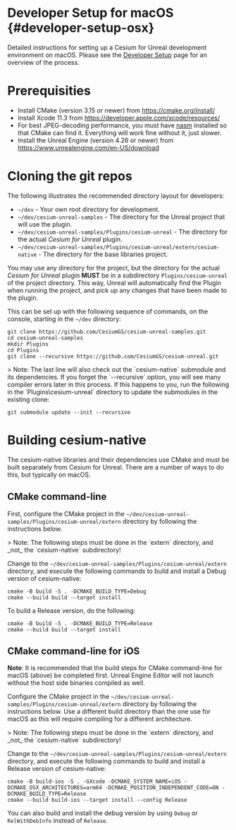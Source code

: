 # Developer Setup for macOS {#developer-setup-osx}

Detailed instructions for setting up a Cesium for Unreal development environment on macOS. Please see the [Developer Setup](developer-setup.md) page for an overview of the process.
<!--! [TOC] -->

# Prerequisities

- Install CMake (version 3.15 or newer) from https://cmake.org/install/
- Install Xcode 11.3 from https://developer.apple.com/xcode/resources/
- For best JPEG-decoding performance, you must have [nasm](https://www.nasm.us/) installed so that CMake can find it. Everything will work fine without it, just slower.
- Install the Unreal Engine (version 4.26 or newer) from https://www.unrealengine.com/en-US/download

# Cloning the git repos

The following illustrates the recommended directory layout for developers:

- `~/dev` - Your own root directory for development.
- `~/dev/cesium-unreal-samples` - The directory for the Unreal project that will use the plugin.
- `~/dev/cesium-unreal-samples/Plugins/cesium-unreal` - The directory for the actual _Cesium for Unreal_ plugin.
- `~/dev/cesium-unreal-samples/Plugins/cesium-unreal/extern/cesium-native` - The directory for the base libraries project.

You may use any directory for the project, but the directory for the actual _Cesium for Unreal_ plugin **MUST** be in a subdirectory `Plugins/cesium-unreal` of the project directory. This way, Unreal will automatically find the Plugin when running the project, and pick up any changes that have been made to the plugin.

This can be set up with the following sequence of commands, on the console, starting in the `~/dev` directory:
```
git clone https://github.com/CesiumGS/cesium-unreal-samples.git
cd cesium-unreal-samples
mkdir Plugins
cd Plugins
git clone --recursive https://github.com/CesiumGS/cesium-unreal.git
```
<!--!\cond DOXYGEN_EXCLUDE !-->> Note:<!--! \endcond --><!--! \note --> The last line will also check out the `cesium-native` submodule and its dependencies. If you forget the `--recursive` option, you will see many compiler errors later in this process. If this happens to you, run the following in the `Plugins\cesium-unreal` directory to update the submodules in the existing clone:
```
git submodule update --init --recursive
```

# Building cesium-native

The cesium-native libraries and their dependencies use CMake and must be built separately from Cesium for Unreal. There are a number of ways to do this, but typically on macOS.

## CMake command-line

First, configure the CMake project in the `~/dev/cesium-unreal-samples/Plugins/cesium-unreal/extern` directory by following the instructions below.
<!--!\cond DOXYGEN_EXCLUDE !-->> Note:<!--! \endcond --><!--! \note --> The following steps must be done in the `extern` directory, and _not_ the `cesium-native` subdirectory!

Change to the `~/dev/cesium-unreal-samples/Plugins/cesium-unreal/extern` directory, and execute the following commands to build and install a Debug version of cesium-native:
```
cmake -B build -S . -DCMAKE_BUILD_TYPE=Debug
cmake --build build --target install
```

To build a Release version, do the following:
```
cmake -B build -S . -DCMAKE_BUILD_TYPE=Release
cmake --build build --target install
```

## CMake command-line for iOS

**Note**: It is recommended that the build steps for CMake command-line for macOS (above) be completed first. Unreal Engine Editor will not launch without the host side binaries compiled as well.

Configure the CMake project in the `~/dev/cesium-unreal-samples/Plugins/cesium-unreal/extern` directory by following the instructions below. Use a different build directory than the one use for macOS as this will require compiling for a different architecture.
<!--!\cond DOXYGEN_EXCLUDE !-->> Note:<!--! \endcond --><!--! \note -->  The following steps must be done in the `extern` directory, and _not_ the `cesium-native` subdirectory!

Change to the `~/dev/cesium-unreal-samples/Plugins/cesium-unreal/extern` directory, and execute the following commands to build and install a Release version of cesium-native:
```
cmake -B build-ios -S . -GXcode -DCMAKE_SYSTEM_NAME=iOS -DCMAKE_OSX_ARCHITECTURES=arm64 -DCMAKE_POSITION_INDEPENDENT_CODE=ON -DCMAKE_BUILD_TYPE=Release
cmake --build build-ios --target install --config Release
```

You can also build and install the debug version by using `Debug` or `RelWithDebInfo` instead of `Release`.
